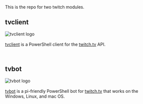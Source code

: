 This is the repo for two twitch modules.

## tvclient

<img align="left" src="https://github.com/potatoqualitee/twitch/blob/main/tvclient/icon.png?raw=true" alt="tvclient logo">  <br/></br>[tvclient](https://github.com/potatoqualitee/twitch/blob/main/tvclient/) is a PowerShell client for the [twitch.tv](https://twitch.tv) API.
<p>&nbsp;</p>

## tvbot

<img align="left" src="https://github.com/potatoqualitee/twitch/blob/main/tvbot/icon.png?raw=true" alt="tvbot logo">  <br/></br>[tvbot](https://github.com/potatoqualitee/twitch/blob/main/tvbot/) is a pi-friendly PowerShell bot for [twitch.tv](https://twitch.tv) that works on the Windows, Linux, and mac OS.
<br/></br>

